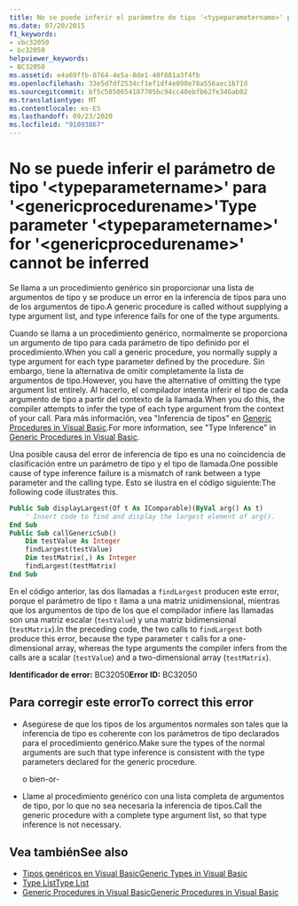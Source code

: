 ```yaml
---
title: No se puede inferir el parámetro de tipo '<typeparametername>' para '<genericprocedurename>'
ms.date: 07/20/2015
f1_keywords:
- vbc32050
- bc32050
helpviewer_keywords:
- BC32050
ms.assetid: e4a69ffb-0764-4e5a-8de1-40f881a3f4fb
ms.openlocfilehash: 33e5d7df2534cf1ef1df4e898e78a556aec1b71d
ms.sourcegitcommit: bf5c5850654187705bc94cc40ebfb62fe346ab02
ms.translationtype: MT
ms.contentlocale: es-ES
ms.lasthandoff: 09/23/2020
ms.locfileid: "91093867"
---
```

# <a name="type-parameter-typeparametername-for-genericprocedurename-cannot-be-inferred"></a><span data-ttu-id="81752-102">No se puede inferir el parámetro de tipo '\<typeparametername>' para '\<genericprocedurename>'</span><span class="sxs-lookup"><span data-stu-id="81752-102">Type parameter '\<typeparametername>' for '\<genericprocedurename>' cannot be inferred</span></span>

<span data-ttu-id="81752-103">Se llama a un procedimiento genérico sin proporcionar una lista de argumentos de tipo y se produce un error en la inferencia de tipos para uno de los argumentos de tipo.</span><span class="sxs-lookup"><span data-stu-id="81752-103">A generic procedure is called without supplying a type argument list, and type inference fails for one of the type arguments.</span></span>  
  
 <span data-ttu-id="81752-104">Cuando se llama a un procedimiento genérico, normalmente se proporciona un argumento de tipo para cada parámetro de tipo definido por el procedimiento.</span><span class="sxs-lookup"><span data-stu-id="81752-104">When you call a generic procedure, you normally supply a type argument for each type parameter defined by the procedure.</span></span> <span data-ttu-id="81752-105">Sin embargo, tiene la alternativa de omitir completamente la lista de argumentos de tipo.</span><span class="sxs-lookup"><span data-stu-id="81752-105">However, you have the alternative of omitting the type argument list entirely.</span></span> <span data-ttu-id="81752-106">Al hacerlo, el compilador intenta inferir el tipo de cada argumento de tipo a partir del contexto de la llamada.</span><span class="sxs-lookup"><span data-stu-id="81752-106">When you do this, the compiler attempts to infer the type of each type argument from the context of your call.</span></span> <span data-ttu-id="81752-107">Para más información, vea "Inferencia de tipos" en [Generic Procedures in Visual Basic](../programming-guide/language-features/data-types/generic-procedures.md).</span><span class="sxs-lookup"><span data-stu-id="81752-107">For more information, see "Type Inference" in [Generic Procedures in Visual Basic](../programming-guide/language-features/data-types/generic-procedures.md).</span></span>  
  
 <span data-ttu-id="81752-108">Una posible causa del error de inferencia de tipo es una no coincidencia de clasificación entre un parámetro de tipo y el tipo de llamada.</span><span class="sxs-lookup"><span data-stu-id="81752-108">One possible cause of type inference failure is a mismatch of rank between a type parameter and the calling type.</span></span> <span data-ttu-id="81752-109">Esto se ilustra en el código siguiente:</span><span class="sxs-lookup"><span data-stu-id="81752-109">The following code illustrates this.</span></span>  
  
```vb  
Public Sub displayLargest(Of t As IComparable)(ByVal arg() As t)  
    ' Insert code to find and display the largest element of arg().  
End Sub  
Public Sub callGenericSub()  
    Dim testValue As Integer  
    findLargest(testValue)  
    Dim testMatrix(,) As Integer  
    findLargest(testMatrix)  
End Sub  
```  
  
 <span data-ttu-id="81752-110">En el código anterior, las dos llamadas a `findLargest` producen este error, porque el parámetro de tipo `t` llama a una matriz unidimensional, mientras que los argumentos de tipo de los que el compilador infiere las llamadas son una matriz escalar (`testValue`) y una matriz bidimensional (`testMatrix`).</span><span class="sxs-lookup"><span data-stu-id="81752-110">In the preceding code, the two calls to `findLargest` both produce this error, because the type parameter `t` calls for a one-dimensional array, whereas the type arguments the compiler infers from the calls are a scalar (`testValue`) and a two-dimensional array (`testMatrix`).</span></span>  
  
 <span data-ttu-id="81752-111">**Identificador de error:** BC32050</span><span class="sxs-lookup"><span data-stu-id="81752-111">**Error ID:** BC32050</span></span>  
  
## <a name="to-correct-this-error"></a><span data-ttu-id="81752-112">Para corregir este error</span><span class="sxs-lookup"><span data-stu-id="81752-112">To correct this error</span></span>  
  
- <span data-ttu-id="81752-113">Asegúrese de que los tipos de los argumentos normales son tales que la inferencia de tipo es coherente con los parámetros de tipo declarados para el procedimiento genérico.</span><span class="sxs-lookup"><span data-stu-id="81752-113">Make sure the types of the normal arguments are such that type inference is consistent with the type parameters declared for the generic procedure.</span></span>  
  
     <span data-ttu-id="81752-114">o bien</span><span class="sxs-lookup"><span data-stu-id="81752-114">-or-</span></span>  
  
- <span data-ttu-id="81752-115">Llame al procedimiento genérico con una lista completa de argumentos de tipo, por lo que no sea necesaria la inferencia de tipos.</span><span class="sxs-lookup"><span data-stu-id="81752-115">Call the generic procedure with a complete type argument list, so that type inference is not necessary.</span></span>  
  
## <a name="see-also"></a><span data-ttu-id="81752-116">Vea también</span><span class="sxs-lookup"><span data-stu-id="81752-116">See also</span></span>

- [<span data-ttu-id="81752-117">Tipos genéricos en Visual Basic</span><span class="sxs-lookup"><span data-stu-id="81752-117">Generic Types in Visual Basic</span></span>](../programming-guide/language-features/data-types/generic-types.md)
- [<span data-ttu-id="81752-118">Type List</span><span class="sxs-lookup"><span data-stu-id="81752-118">Type List</span></span>](../language-reference/statements/type-list.md)
- [<span data-ttu-id="81752-119">Generic Procedures in Visual Basic</span><span class="sxs-lookup"><span data-stu-id="81752-119">Generic Procedures in Visual Basic</span></span>](../programming-guide/language-features/data-types/generic-procedures.md)
